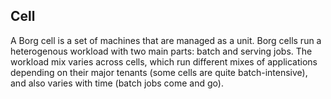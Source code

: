 ## Cell

A Borg cell is a set of machines that are managed as a unit. Borg cells run a heterogenous workload with two main parts: batch and serving jobs. The workload mix varies across cells, which run different mixes of applications depending on their major tenants (some cells are quite batch-intensive), and also varies with time (batch jobs come and go).
